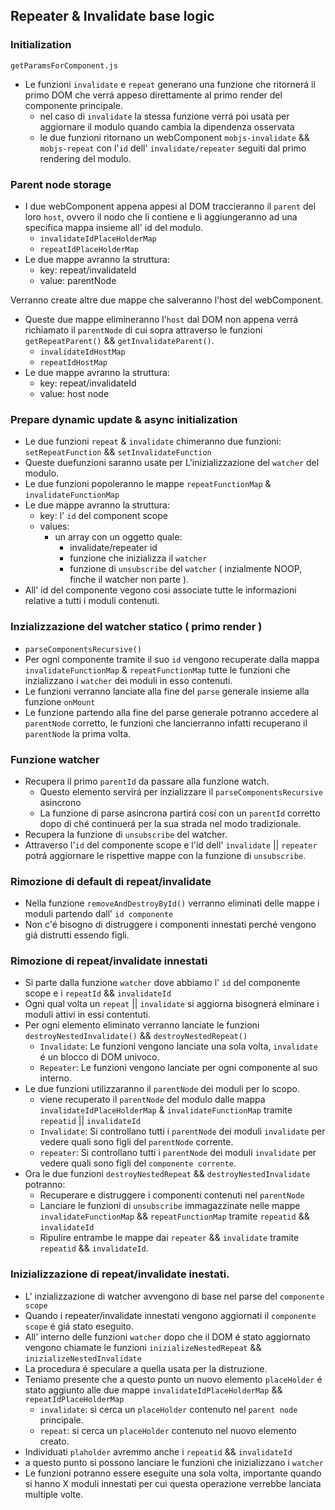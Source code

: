 ## Repeater & Invalidate base logic

### Initialization

`getParamsForComponent.js`
- Le funzioni `invalidate` e `repeat` generano una funzione che ritornerá il primo DOM che verrá appeso direttamente al primo render del componente principale.
    - nel caso di `invalidate` la stessa funzione verrá poi usata per aggiornare il modulo quando cambia la dipendenza osservata
    - le due funzioni ritornano un webComponent `mobjs-invalidate` && `mobjs-repeat` con l'`id` dell' `invalidate/repeater` seguiti dal primo rendering del modulo.


### Parent node storage
- I due webComponent appena appesi al DOM traccieranno il `parent` del loro `host`, ovvero il nodo che li contiene e li aggiungeranno ad una specifica mappa insieme all' id del modulo.
    - `invalidateIdPlaceHolderMap`
    - `repeatIdPlaceHolderMap`
- Le due mappe avranno la struttura:
    - key: repeat/invalidateId
    - value: parentNode

Verranno create altre due mappe che salveranno l'host del webComponent.
- Queste due mappe elimineranno l'`host` dal DOM non appena verrá richiamato il `parentNode` di cui sopra attraverso le funzioni  `getRepeatParent()` && `getInvalidateParent()`.
    - `invalidateIdHostMap`
    - `repeatIdHostMap`
- Le due mappe avranno la struttura:
    - key: repeat/invalidateId
    - value: host node


### Prepare dynamic update & async initialization
- Le due funzioni `repeat` & `invalidate` chimeranno due funzioni: `setRepeatFunction` && `setInvalidateFunction`
- Queste duefunzioni saranno usate per L'inizializzazione del `watcher` del modulo.
- Le due funzioni popoleranno le mappe `repeatFunctionMap` & `invalidateFunctionMap`
- Le due mappe avranno la struttura:
    - key: l' `id` del component scope
    - values:
        - un array con un oggetto quale:
            - invalidate/repeater id
            - funzione che inizializza il `watcher`
            - funzione di `unsubscribe` del `watcher` ( inzialmente NOOP, finche il watcher non parte ).
- All' id del componente vegono cosi associate tutte le informazioni relative a tutti i moduli contenuti.

### Inzializzazione del watcher statico ( primo render )
- `parseComponentsRecursive()`
- Per ogni componente tramite il suo `id` vengono recuperate dalla mappa `invalidateFunctionMap` & `repeatFunctionMap` tutte le funzioni che inzializzano i `watcher` dei moduli in esso contenuti.
- Le funzioni verranno lanciate alla fine del `parse` generale insieme alla funzione `onMount`
- Le funzione partendo alla fine del parse generale potranno accedere al `parentNode` corretto, le funzioni che lancierranno infatti recuperano il `parentNode` la prima volta.

### Funzione watcher
- Recupera il primo `parentId` da passare alla funzione watch.
    - Questo elemento servirá per inzializzare il `parseComponentsRecursive` asincrono
    - La funzione di parse asincrona partirá cosí con un `parentId` corretto dopo di ché continuerá per la sua strada nel modo tradizionale.
- Recupera la funzione di `unsubscribe` del watcher.
- Attraverso l'`id` del componente scope e l'id dell' `invalidate` || `repeater` potrá aggiornare le rispettive mappe con la funzione di `unsubscribe`.

### Rimozione di default di repeat/invalidate
- Nella funzione `removeAndDestroyById()` verranno eliminati delle mappe i moduli partendo dall' `id componente`
- Non c'é bisogno di distruggere i componenti innestati perché vengono giá distrutti essendo figli.

### Rimozione di repeat/invalidate innestati
- Si parte dalla funzione `watcher` dove abbiamo l' `id` del componente scope e i `repeatId` && `invalidateId`
- Ogni qual volta un `repeat` || `invalidate` si aggiorna bisognerá elminare i moduli attivi in essi contentuti.
- Per ogni elemento eliminato verranno lanciate le funzioni `destroyNestedInvalidate()` && `destroyNestedRepeat()`
    - `Invalidate`: Le funzioni vengono lanciate una sola volta, `invalidate` é un blocco di DOM univoco.
    - `Repeater`: Le funzioni vengono lanciate per ogni componente al suo interno.
- Le due funzioni utilizzaranno il `parentNode` dei moduli per lo scopo.
    - viene recuperato il `parentNode` del modulo dalle mappa `invalidateIdPlaceHolderMap` & `invalidateFunctionMap` tramite `repeatid` || `invalidateId`
    - `Invalidate`: Si controllano tutti i `parentNode` dei moduli `invalidate` per vedere quali sono figli del `parentNode` corrente.
    - `repeater`: Si controllano tutti i `parentNode` dei moduli `invalidate` per vedere quali sono figli del `componente corrente`.
- Ora le due funzioni `destroyNestedRepeat` && `destroyNestedInvalidate` potranno:
    - Recuperare e distruggere i componenti contenuti nel `parentNode`
    - Lanciare le funzioni di `unsubscribe` immagazzinate nelle mappe `invalidateFunctionMap` && `repeatFunctionMap` tramite `repeatid` && `invalidateId`
    - Ripulire entrambe le mappe dai `repeater` && `invalidate` tramite `repeatid` && `invalidateId`.

### Inizializzazione di repeat/invalidate inestati.
- L' inzializzazione di watcher avvengono di base nel parse del `componente scope`
- Quando i repeater/invalidate innestati vengono aggiornati il `componente scope` é giá stato eseguito.
- All' interno delle funzioni `watcher` dopo che il DOM é stato aggiornato vengono chiamate le funzioni `inizializeNestedRepeat` && `inizializeNestedInvalidate`
- La procedura é speculare a quella usata per la distruzione.
- Teniamo presente che a questo punto un nuovo elemento `placeHolder` é stato aggiunto alle due mappe `invalidateIdPlaceHolderMap` && `repeatIdPlaceHolderMap`
    - `invalidate`: si cerca un `placeHolder`  contenuto nel `parent node` principale.
    - `repeat`: si cerca un `placeHolder`  contenuto nel nuovo elemento creato.
- Individuati `plaholder` avremmo anche i `repeatid` && `invalidateId`
- a questo punto si possono lanciare le funzioni che inizializzano i `watcher`
- Le funzioni potranno essere eseguite una sola volta, importante quando si hanno X moduli innestati per cui questa operazione verrebbe lanciata multiple volte.
